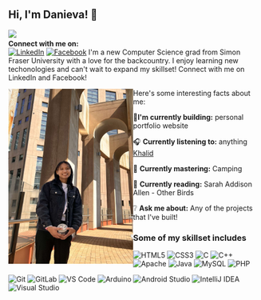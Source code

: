 
## Hi, I'm Danieva! :love_you_gesture:
![](https://komarev.com/ghpvc/?username=dparaiso&style=plastic&color=ff69b4)</br>
**Connect with me on:** </br>
[![LinkedIn](https://img.shields.io/badge/LinkedIn-0077B5?style=for-the-badge&logo=linkedin&logoColor=white)](https://www.linkedin.com/in/danievaparaiso01/)
[![Facebook](https://img.shields.io/badge/Facebook-1877F2?style=for-the-badge&logo=facebook&logoColor=white)](https://www.facebook.com/danieva.paraiso)
I'm a new Computer Science grad from Simon Fraser University with a love for the backcountry. I enjoy learning new techonologies and can't wait to expand my skillset! Connect with me on LinkedIn and Facebook!


<img src="gitpic.jpg" align="left" width="250" height="350">

Here's some interesting facts about me: 


:hammer:**I'm currently building:** personal portfolio website

:headphones: **Currently listening to:** 
anything [Khalid](https://open.spotify.com/playlist/53EV6ylFWqPfiUyyKuotwv?si=a49ce73fbf6f4f0b)

:yarn: **Currently mastering:** Camping

:orange_book: **Currently reading:** Sarah Addison Allen - Other Birds 

:grey_question: **Ask me about:** Any of the projects that I've built! 

### Some of my skillset includes 
![HTML5](https://img.shields.io/badge/HTML5-E34F26?style=for-the-badge&logo=html5&logoColor=white)
![CSS3](https://img.shields.io/badge/CSS3-1572B6?style=for-the-badge&logo=css3&logoColor=white)
![C](https://img.shields.io/badge/C-00599C?style=for-the-badge&logo=c&logoColor=white)
![C++](https://img.shields.io/badge/C%2B%2B-00599C?style=for-the-badge&logo=c%2B%2B&logoColor=white)
![Apache](https://img.shields.io/static/v1?style=for-the-badge&message=Apache&color=D22128&logo=Apache&logoColor=FFFFFF&label=)
![Java](https://img.shields.io/static/v1?style=for-the-badge&message=JavaScript&color=222222&logo=JavaScript&logoColor=F7DF1E&label=)
![MySQL](https://img.shields.io/static/v1?style=for-the-badge&message=MySQL&color=4479A1&logo=MySQL&logoColor=FFFFFF&label=)
![PHP](https://img.shields.io/badge/PHP-777BB4?style=for-the-badge&logo=php&logoColor=white)

![Git](https://img.shields.io/badge/GitHub-100000?style=for-the-badge&logo=github&logoColor=white)
![GitLab](https://img.shields.io/badge/GitLab-330F63?style=for-the-badge&logo=gitlab&logoColor=white)
![VS Code](https://img.shields.io/badge/VSCode-0078D4?style=for-the-badge&logo=visual%20studio%20code&logoColor=white)
![Arduino](https://img.shields.io/badge/Arduino_IDE-00979D?style=for-the-badge&logo=arduino&logoColor=white)
![Android Studio](https://img.shields.io/static/v1?style=for-the-badge&message=Android+Studio&color=222222&logo=Android+Studio&logoColor=3DDC84&label=)
![IntelliJ IDEA](https://img.shields.io/static/v1?style=for-the-badge&message=IntelliJ+IDEA&color=000000&logo=IntelliJ+IDEA&logoColor=FFFFFF&label=)
![Visual Studio](https://img.shields.io/badge/Visual_Studio-5C2D91?style=for-the-badge&logo=visual%20studio&logoColor=white)

